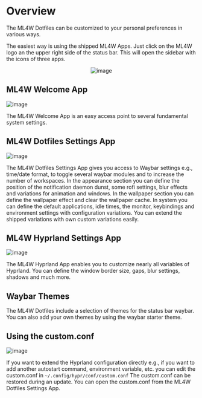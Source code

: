 # Overview

The ML4W Dotfiles can be customized to your personal preferences in various ways.

The easiest way is using the shipped ML4W Apps. Just click on the ML4W logo an the upper right side of the status bar. This will open the sidebar with the icons of three apps.

<div align="center">

![image](/sidebar.jpg)

</div>

## ML4W Welcome App

![image](/welcome.jpg)

The ML4W Welcome App is an easy access point to several fundamental system settings. 

## ML4W Dotfiles Settings App

![image](/cs2.png)

The ML4W Dotfiles Settings App gives you access to Waybar settings e.g., time/date format, to toggle several waybar modules and to increase the number of workspaces. In the appearance section you can define the position of the notification daemon dunst, some rofi settings, blur effects and variations for animation and windows. In the  wallpaper section you can define the wallpaper effect and clear the wallpaper cache. In system you can define the default applications, idle times, the monitor, keybindings and environment settings with configuration variations. You can extend the shipped variations with own custom variations easily. 

## ML4W Hyprland Settings App

![image](/hyprland-settings.jpg)

The ML4W Hyprland App enables you to customize nearly all variables of Hyprland. You can define the window border size, gaps, blur settings, shadows and much more.

## Waybar Themes

The ML4W Dotfiles include a selection of themes for the status bar waybar. You can also add your own themes by using the waybar starter theme.

## Using the custom.conf

![image](/cs4.png)

If you want to extend the Hyprland configuration directly e.g., if you want to add another autostart command, environment variable, etc. you can edit the custom.conf in `~/.config/hypr/conf/custom.conf` The custom.conf can be restored during an update. You can open the custom.conf from the ML4W Dotfiles Settings App.

